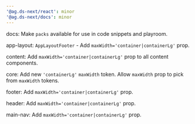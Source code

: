 ```yaml
---
'@ag.ds-next/react': minor
'@ag.ds-next/docs': minor
---
```


docs: Make `packs` available for use in code snippets and playroom.

app-layout: `AppLayoutFooter` - Add `maxWidth='container|containerLg'` prop.

content: Add `maxWidth='container|containerLg'` prop to all content components.

core: Add new `'containerLg'` `maxWidth` token. Allow `maxWidth` prop to pick from `maxWidth` tokens.

footer: Add `maxWidth='container|containerLg'` prop.

header: Add `maxWidth='container|containerLg'` prop.

main-nav: Add `maxWidth='container|containerLg'` prop.
